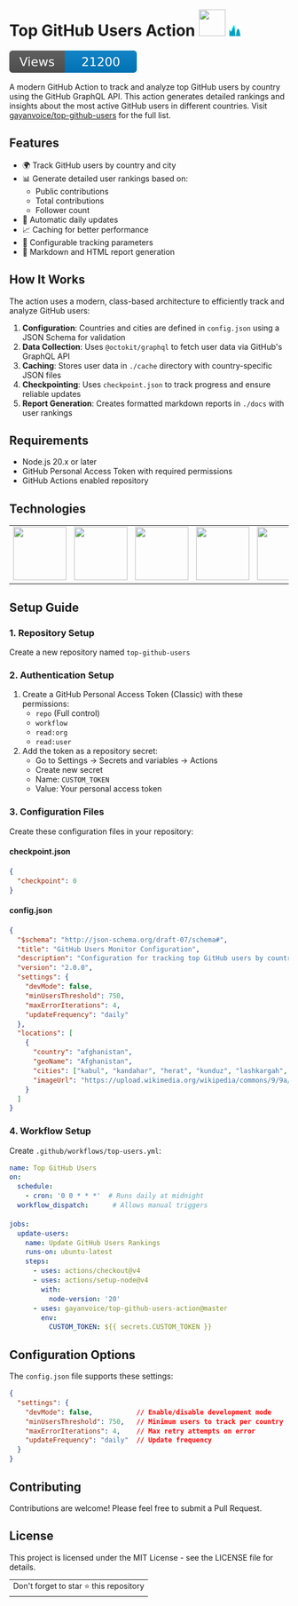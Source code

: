 # Top GitHub Users Action <img src="https://github.githubassets.com/images/modules/site/features/actions-icon-actions.svg" height=48 width=48 /> [<img alt="Image of my-profile-views-counter" src="https://github.com/gayanvoice/my-profile-views-counter/blob/master/graph/373376349/small/week.png" height="20">](https://github.com/gayanvoice/my-profile-views-counter/blob/master/readme/373376349/week.md)
[![Image of my-profile-views-counter](https://github.com/gayanvoice/my-profile-views-counter/blob/master/svg/373376349/badge.svg)](https://github.com/gayanvoice/my-profile-views-counter/blob/master/readme/373376349/week.md)

A modern GitHub Action to track and analyze top GitHub users by country using the GitHub GraphQL API. This action generates detailed rankings and insights about the most active GitHub users in different countries. Visit [gayanvoice/top-github-users](https://github.com/gayanvoice/top-github-users) for the full list.

## Features

- 🌍 Track GitHub users by country and city
- 📊 Generate detailed user rankings based on:
  - Public contributions
  - Total contributions
  - Follower count
- 🔄 Automatic daily updates
- 📈 Caching for better performance
- 🎯 Configurable tracking parameters
- 📝 Markdown and HTML report generation

## How It Works

The action uses a modern, class-based architecture to efficiently track and analyze GitHub users:

1. **Configuration**: Countries and cities are defined in `config.json` using a JSON Schema for validation
2. **Data Collection**: Uses `@octokit/graphql` to fetch user data via GitHub's GraphQL API
3. **Caching**: Stores user data in `./cache` directory with country-specific JSON files
4. **Checkpointing**: Uses `checkpoint.json` to track progress and ensure reliable updates
5. **Report Generation**: Creates formatted markdown reports in `./docs` with user rankings

## Requirements

- Node.js 20.x or later
- GitHub Personal Access Token with required permissions
- GitHub Actions enabled repository

## Technologies

<table>
	<tr>
		<td>
			<a href="https://www.w3schools.com/js/">
				<img src="https://upload.wikimedia.org/wikipedia/commons/9/99/Unofficial_JavaScript_logo_2.svg" height=96 width=96 />
			</a>
		</td>
		<td>
			<a href="https://github.com/features/actions">
				<img src="https://github.githubassets.com/images/modules/site/features/actions-icon-actions.svg" height=96 width=96 />
			</a>
		</td>
		<td>
			<a href="https://nodejs.org/en/">
				<img src="https://nodejs.org/static/images/logos/nodejs-new-pantone-white.svg" height=96 width=96 />
			</a>
		</td>
		<td>
			<a href="https://docs.github.com/en/graphql">
				<img src="https://upload.wikimedia.org/wikipedia/commons/1/17/GraphQL_Logo.svg" height=96 width=96 />
			</a>
		</td>
		<td>
			<a href="https://github.com/">
				<img src="https://upload.wikimedia.org/wikipedia/commons/9/91/Octicons-mark-github.svg" height=96 width=96 />
			</a>
		</td>
	</tr>
</table>

## Setup Guide

### 1. Repository Setup
Create a new repository named `top-github-users`

### 2. Authentication Setup
1. Create a GitHub Personal Access Token (Classic) with these permissions:
   - `repo` (Full control)
   - `workflow`
   - `read:org`
   - `read:user`
2. Add the token as a repository secret:
   - Go to Settings → Secrets and variables → Actions
   - Create new secret
   - Name: `CUSTOM_TOKEN`
   - Value: Your personal access token

### 3. Configuration Files

Create these configuration files in your repository:

#### checkpoint.json
```json
{
  "checkpoint": 0
}
```

#### config.json
```json
{
  "$schema": "http://json-schema.org/draft-07/schema#",
  "title": "GitHub Users Monitor Configuration",
  "description": "Configuration for tracking top GitHub users by country",
  "version": "2.0.0",
  "settings": {
    "devMode": false,
    "minUsersThreshold": 750,
    "maxErrorIterations": 4,
    "updateFrequency": "daily"
  },
  "locations": [
    {
      "country": "afghanistan",
      "geoName": "Afghanistan",
      "cities": ["kabul", "kandahar", "herat", "kunduz", "lashkargah", "ghazni", "khost", "zaranj"],
      "imageUrl": "https://upload.wikimedia.org/wikipedia/commons/9/9a/Flag_of_Afghanistan.svg"
    }
  ]
}
```

### 4. Workflow Setup

Create `.github/workflows/top-users.yml`:

```yaml
name: Top GitHub Users
on:
  schedule:
    - cron: '0 0 * * *'  # Runs daily at midnight
  workflow_dispatch:      # Allows manual triggers

jobs:
  update-users:
    name: Update GitHub Users Rankings
    runs-on: ubuntu-latest
    steps:
      - uses: actions/checkout@v4
      - uses: actions/setup-node@v4
        with:
          node-version: '20'
      - uses: gayanvoice/top-github-users-action@master
        env:
          CUSTOM_TOKEN: ${{ secrets.CUSTOM_TOKEN }}
```

## Configuration Options

The `config.json` file supports these settings:

```json
{
  "settings": {
    "devMode": false,           // Enable/disable development mode
    "minUsersThreshold": 750,   // Minimum users to track per country
    "maxErrorIterations": 4,    // Max retry attempts on error
    "updateFrequency": "daily"  // Update frequency
  }
}
```

## Contributing

Contributions are welcome! Please feel free to submit a Pull Request.

## License

This project is licensed under the MIT License - see the LICENSE file for details.

<table>
	<tr>
		<td>
			Don't forget to star ⭐ this repository
		</td>
	</tr>
</table>
